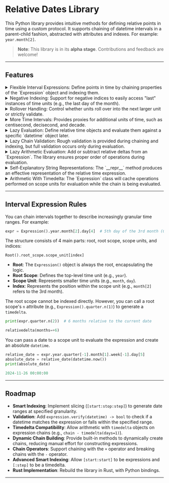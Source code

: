 # Relative Dates Library

This Python library provides intuitive methods for defining relative points in time using a custom protocol. It supports chaining of datetime intervals in a parent-child fashion, abstracted with attributes and indexes. For example: `year.month[2]`.

> **Note**: This library is in its **alpha stage**. Contributions and feedback are welcome!

---

## Features

<details>
  <summary>Flexible Interval Expressions: Define points in time by chaining properties of the `Expression` object and indexing them.</summary>

  ```python
  # Second day of the 3rd week of the month, 0-based indexing
  expr = Expression()
  expr.month.week[2].day[1]
  ```
</details>

<details>
  <summary>Negative Indexing: Support for negative indices to easily access "last" instances of time units (e.g., the last day of the month).</summary>

  ```python
  expr.month.day[-1] # Last day of the month
  ```
</details>

<details>
  <summary>Rollover Handling: Control whether units roll over into the next larger unit or strictly validate.</summary>

  By default, invalid indices roll over into the parent. For example:
  ```python
  nonleap_date = datetime(2021, 1, 1)
  feb_29_expr = Expression().year.month[1].day[28]
  feb_29_2021 = feb_29_expr(nonleap_date)
  print(feb_29_2021)

  2024-03-01 00:00:00
  ```

  Similarly, with mathmatical operations:
  ```python
  expr = Expression()
  feb_29_expr = expr.year.month[1].day[27] + expr.day.n(1)
  feb_29_2021 = feb_29_expr(nonleap_date)
  print(feb_29_2021)

  2024-03-01 00:00:00
  ```

  To disable this behavior, pass `rollover=False`:
  ```python
  feb_29_2021 = feb_29_expr(nonleap_date, rollover=False)

  IndexError: Rollover occurred for Month from 2 to 3.
  ```

  If you want operations to roll over, but not invalid indices, you can pass `operation_safe=True`:
  ```python
  feb_29_expr = expr.year.month[1].day[27] + expr.day.n(1)
  feb_29_2021 = feb_29_expr(nonleap_date)
  print(feb_29_2021)

  2021-03-01 00:00:00
  ```
</details>

<details>
  <summary>More Time Intervals: Provides proxies for additional units of time, such as centisecond, decisecond, and decade.</summary>

  ```python
  print(
    expr  
    .decade
    .year[0]
    .quarter[0]
    .month[0]
    .week[0]
    .day[0]
    .hour[0]
    .minute[0]
    .second[0]
    .decisecond[0]
    .millisecond[0]
    .microsecond[0]
  )

  Decade > Year[1] > Quarter[1] > Month[1] > Week[1] > Day[1] > Hour[1] > Minute[1] > Second[1] > Decisecond[1] > Millisecond[1] > Microsecond[1]
  ```
</details>

<details>
  <summary>Lazy Evaluation: Define relative time objects and evaluate them against a specific `datetime` object later.</summary>

  ```python
  # Last day of the month
  last_day_of_month = expr.month.day[-1]

  # Evaluates after recieving a baseline
  last_day_this_month = last_month_day(datime.now())
  print(last_day_this_month)

  2024-09-30 00:00:00
  ```
</details>

<details>
  <summary>Lazy Chain Validation: Rough validation is provided during chaining and indexing, but full validation occurs only during evaluation.</summary>

  ```python
  expr.month.day[99]

  ----------------------------------------------------------------
  ValueError                                Traceback (most recent call last)
  Cell In[4], line 1
  ----> 1 expr.month.day[99]

  ValueError: Day cannot accept index 99 of Month (max: 34)
  ```
</details>

<details>
  <summary>Lazy Arithmetic Evaluation: Add or subtract relative deltas from an `Expression`. The library ensures proper order of operations during evaluation.</summary>

  ```python
  some_date = (
      expr.year.month[2].day[0]  # First day of March
      - expr.day.n(1)            # Subtract a day
      - expr.month.n(1)          # Subtract a month
  ).hour[11].minute[44]          # Set hour and minute
  some_date(datetime.now())

  datetime.datetime(2024, 1, 31, 11, 44)
  ```
</details>

<details>
  <summary>Self-Explanatory String Representations: The `__repr__` method produces an effective representation of the relative time expression.</summary>

  ```python
  print(some_date)

  Year > Month[3] > Day[1] + relativedelta(months=-1, days=-1) > Hour[12] > Minute[45]
  ```
</details>

<details>
  <summary>Arithmetic With Timedelta: The `Expression` class will cache operations performed on scope units for evaluation while the chain is being evaluated.</summary>

  Any operations will be applied correctly on the unit they were designated to operate on, before the remainder of the expression evaluates.

  ```python
  from pyinterval.expression import Expression
  from datetime import datetime
  
  expr = Expression()            # Instantiate the Expression object
  date_expr = expr.year.month[1] # Start with the year and second month
  date_expr += expr.day.n(1)     # Add 1 day to the expression
  date_expr = date_expr.day[27]  # Set the 28th day (0-based, so index 27)
  date_expr -= expr.month.n(1)   # Subtract one month from the expression

  time_expr = (                  # Set the time to 01:01:01.101001
      date_expr
      .hour[0]
      .minute[0]
      .second[0]
      .decisecond[0]
      .millisecond[0]
      .microsecond[0]
  )

  final_expr = time_expr + expr.month.n(1)  # Add one month to the final result
  result = final_expr(datetime(2021, 1 ,1)) # Evaluate the expression with a non-leap year

  print(result)

  2021-03-01 01:01:01.101001
  ```
</details>

---

## Interval Expression Rules

You can chain intervals together to describe increasingly granular time ranges. For example:

```python
expr = Expression().year.month[2].day[4]  # 5th day of the 3rd month (0-based indexing)
```

The structure consists of 4 main parts: root, root scope, scope units, and indices:

```text
Root().root_scope.scope_unit[index]
```

- **Root**: The `Expression()` object is always the root, encapsulating the logic.
- **Root Scope**: Defines the top-level time unit (e.g., `year`).
- **Scope Unit**: Represents smaller time units (e.g., `month`, `day`).
- **Index**: Represents the position within the scope unit (e.g., `month[2]` refers to the 3rd month).

The root scope cannot be indexed directly. However, you can call a root scope's `n` attribute (e.g., `Expression().quarter.n(1)`) to generate a `timedelta`.

```python
print(expr.quarter.n(2))  # 6 months relative to the current date

relativedelta(months=+6)
```

You can pass a date to a scope unit to evaluate the expression and create an absolute `datetime`.
```python
relative_date = expr.year.quarter[-1].month[1].week[-1].day[5]
absolute_date = relative_date(datetime.now())
print(absolute_date)

2024-11-26 00:00:00
```

---

## Roadmap

- **Smart Indexing**: Implement slicing (`[start:stop:step]`) to generate date ranges at specified granularity.
- **Validation**: Add `expression.verify(datetime) -> bool` to check if a datetime matches the expression or falls within the specified range.
- **Timedelta Compatibility**: Allow arithmetic with `timedelta` objects on expression chains (e.g., `chain - timedelta(days=1)`).
- **Dynamic Chain Building**: Provide built-in methods to dynamically create chains, reducing manual effort for constructing expressions.
- **Chain Operators**: Support chaining with the `+` operator and breaking chains with the `-` operator.
- **Advanced Smart Indexing**: Allow `[start:start]` to be expressions and `[:step]` to be a timedelta.
- **Rust Implementation**: Rebuild the library in Rust, with Python bindings.

---

